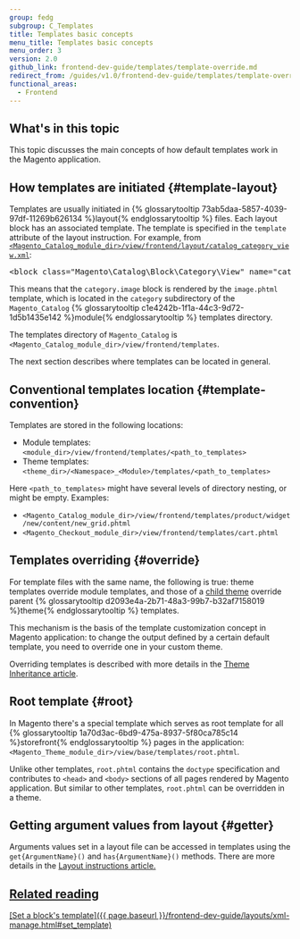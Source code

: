 ```yaml
---
group: fedg
subgroup: C_Templates
title: Templates basic concepts
menu_title: Templates basic concepts
menu_order: 3
version: 2.0
github_link: frontend-dev-guide/templates/template-override.md
redirect_from: /guides/v1.0/frontend-dev-guide/templates/template-override.html
functional_areas:
  - Frontend
---
```


## What's in this topic

This topic discusses the main concepts of how default templates work in the Magento application. 

## How templates are initiated   {#template-layout}


Templates are usually initiated in {% glossarytooltip 73ab5daa-5857-4039-97df-11269b626134 %}layout{% endglossarytooltip %} files.
Each layout block has an associated template. 
The template is specified in the `template` attribute of the <block> layout instruction. 
For example, from <code><a href="{{ site.mage2000url }}app/code/Magento/Catalog/view/frontend/layout/catalog_category_view.xml" target="_blank">&lt;Magento_Catalog_module_dir&gt;/view/frontend/layout/catalog_category_view.xml</a></code>:

<pre>
&lt;block class=&quot;Magento\Catalog\Block\Category\View&quot; name=&quot;category.image&quot; template=&quot;Magento_Catalog::category/image.phtml&quot;/&gt;
</pre>

This means that the `category.image` block is rendered by the `image.phtml` template, which is located in the `category` subdirectory of the `Magento_Catalog` {% glossarytooltip c1e4242b-1f1a-44c3-9d72-1d5b1435e142 %}module{% endglossarytooltip %} templates directory.

The templates directory of `Magento_Catalog` is `<Magento_Catalog_module_dir>/view/frontend/templates`.

The next section describes where templates can be located in general.

## Conventional templates location   {#template-convention}

Templates are stored in the following locations:


* <span id="module">Module templates: <code>&lt;module_dir&gt;/view/frontend/templates/&lt;path_to_templates&gt;</code>
* <span id="theme">Theme templates: <code>&lt;theme_dir&gt;/&lt;Namespace&gt;_&lt;Module&gt;/templates/&lt;path_to_templates&gt;</code>

Here <code>&lt;path_to_templates&gt;</code> might have several levels of directory nesting, or might be empty. Examples:

* `<Magento_Catalog_module_dir>/view/frontend/templates/product/widget/new/content/new_grid.phtml`
* `<Magento_Checkout_module_dir>/view/frontend/templates/cart.phtml`

## Templates overriding   {#override}

For template files with the same name, the following is true: 
theme templates override module templates, and those of a <a href="{{ page.baseurl }}/frontend-dev-guide/themes/theme-inherit.html" target="_blank">child theme</a> override parent {% glossarytooltip d2093e4a-2b71-48a3-99b7-b32af7158019 %}theme{% endglossarytooltip %} templates.

This mechanism is the basis of the template customization concept in Magento application: to change the output defined by a certain default template, you need to override one in your custom theme.

Overriding templates is described with more details in the <a href="{{ page.baseurl }}/frontend-dev-guide/themes/theme-inherit.html#theme-inherit-templates" target="_blank">Theme Inheritance article</a>.


## Root template   {#root}


In Magento there's a special template which serves as root template for all {% glossarytooltip 1a70d3ac-6bd9-475a-8937-5f80ca785c14 %}storefront{% endglossarytooltip %} pages in the application: `<Magento_Theme_module_dir>/view/base/templates/root.phtml`.

Unlike other templates, `root.phtml` contains the `doctype` specification and contributes to `<head>` and `<body>` sections of all pages rendered by Magento application. But similar to other templates, `root.phtml` can be overridden in a theme. 



## Getting argument values from layout   {#getter}


Arguments values set in a layout file can be accessed in templates using the <code>get{ArgumentName}()</code> and <code>has{ArgumentName}()</code> methods. There are more details in the <a href="{{ page.baseurl }}/frontend-dev-guide/layouts/xml-instructions.html#getter" target="_blank">Layout instructions article.

## Related reading

[Set a block's template]({{ page.baseurl }}/frontend-dev-guide/layouts/xml-manage.html#set_template)
